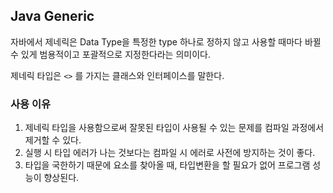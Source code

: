 ## Java Generic

자바에서 제네릭은 Data Type을 특정한 type 하나로 정하지 않고 사용할 때마다 바뀔 수 있게 범용적이고 포괄적으로 지정한다라는 의미이다.

제네릭 타입은 `<>` 를 가지는 클래스와 인터페이스를 말한다.

### 사용 이유

1. 제네릭 타입을 사용함으로써 잘못된 타입이 사용될 수 있는 문제를 컴파일 과정에서 제거할 수 있다.
2. 실행 시 타입 에러가 나는 것보다는 컴파일 시 에러로 사전에 방지하는 것이 좋다.
3. 타입을 국한하기 때문에 요소를 찾아올 때, 타입변환을 할 필요가 없어 프로그램 성능이 향상된다.

